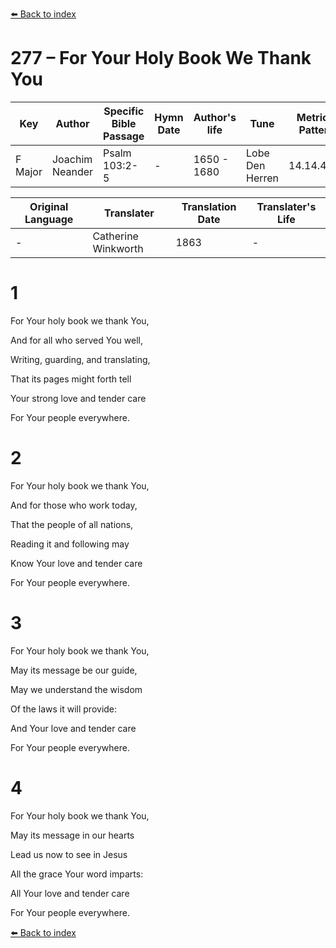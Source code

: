 [⬅️ Back to index](../README.md)

# 277 – For Your Holy Book We Thank You

Key | Author   | Specific Bible Passage     |Hymn Date |Author's life |Tune |Metrical Pattern   |Composer/Source                                                                                        
-- | --------- | ---------------------------|----------|--------------|-----|-------------------|-------------   
F Major  | Joachim Neander      | Psalm 103:2-5 | -  | 1650 - 1680 | Lobe Den Herren | 14.14.4.7.8 | Chorale Book for England, 1863 

Original Language | Translater | Translation Date   | Translater's Life     
----------------- | --------- | --------------------|-------------   
\-  | Catherine Winkworth      | 1863 | -  | 1827 - 1878 



# 1

For Your holy book we thank You,

And for all who served You well,

Writing, guarding, and translating,

That its pages might forth tell

Your strong love and tender care

For Your people everywhere.



# 2

For Your holy book we thank You,

And for those who work today,

That the people of all nations,

Reading it and following may

Know Your love and tender care

For Your people everywhere.



# 3

For Your holy book we thank You,

May its message be our guide,

May we understand the wisdom

Of the laws it will provide:

And Your love and tender care

For Your people everywhere.



# 4

For Your holy book we thank You,

May its message in our hearts

Lead us now to see in Jesus

All the grace Your word imparts:

All Your love and tender care

For Your people everywhere.

[⬅️ Back to index](../README.md)
